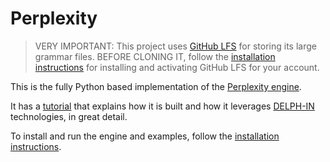 # Perplexity
> VERY IMPORTANT: This project uses [GitHub LFS](https://docs.github.com/en/repositories/working-with-files/managing-large-files/about-git-large-file-storage) for storing its large grammar files. BEFORE CLONING IT, follow the [installation instructions](https://blog.inductorsoftware.com/Perplexity/home/pxHowTo/pxHowTo012Install/) for installing and activating GitHub LFS for your account.

This is the fully Python based implementation of the [Perplexity engine](https://perplexitygame.com/).

It has a [tutorial](https://blog.inductorsoftware.com/Perplexity/) that explains how it is built and how it leverages [DELPH-IN](https://delph-in.github.io/docs/) technologies, in great detail.

To install and run the engine and examples, follow the [installation instructions](https://blog.inductorsoftware.com/Perplexity/home/pxHowTo/pxHowTo012Install/).
